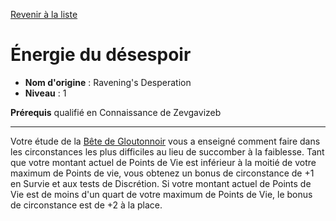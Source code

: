 [Revenir à la liste](..)

# Énergie du désespoir

 * **Nom d'origine** : Ravening's Desperation
 * **Niveau** : 1


<p><span><strong>Prérequis</strong> qualifié en Connaissance de Zevgavizeb<br></span></p>
<hr>
<p>Votre étude de la <a href="https://2e.aonprd.com/Deities.aspx?ID=82">Bête de Gloutonnoir</a> vous a enseigné comment faire dans les circonstances les plus difficiles au lieu de succomber à la faiblesse. Tant que votre montant actuel de Points de Vie est inférieur à la moitié de votre maximum de Points de vie, vous obtenez un bonus de circonstance de +1 en Survie et aux tests de Discrétion. Si votre montant actuel de Points de Vie est de moins d'un quart de votre maximum de Points de Vie, le bonus de circonstance est de +2 à la place.&nbsp;</p>